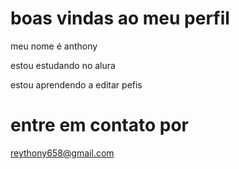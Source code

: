 # boas vindas ao meu perfil
meu nome é anthony

estou estudando no alura

estou aprendendo a editar pefis
# entre em contato por
reythony658@gmail.com
